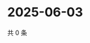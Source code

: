 # 2025-06-03

共 0 条

<!-- BEGIN ZHIHUVIDEO -->
<!-- 最后更新时间 Tue Jun 03 2025 21:27:44 GMT+0800 (China Standard Time) -->

<!-- END ZHIHUVIDEO -->
